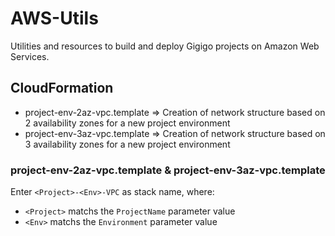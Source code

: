 # AWS-Utils

Utilities and resources to build and deploy Gigigo projects on Amazon Web Services.

## CloudFormation

* project-env-2az-vpc.template => Creation of network structure based on 2 availability zones for a new project environment
* project-env-3az-vpc.template => Creation of network structure based on 3 availability zones for a new project environment

### project-env-2az-vpc.template & project-env-3az-vpc.template

Enter `<Project>-<Env>-VPC` as stack name, where:

* `<Project>` matchs the `ProjectName` parameter value
* `<Env>` matchs the `Environment` parameter value
